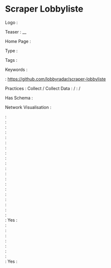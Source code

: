 # Scraper Lobbyliste

Logo
:   ![]()

Teaser
:   __

Home Page
:   

Type
:   

Tags
:   

Keywords
:   

:   https://github.com/lobbyradar/scraper-lobbyliste

Practices
:   Collect / Collect Data
:    / 
:    / 

Has Schema
:   

Network Visualisation
:   


:   
:   
:   
:   
:   
:   
:   
:   
:   
:   
:   
:   
:   
:   
:   
:   
:   
:   
:   
:   
:   Yes
:   
:   
:   
:   
:   
:   
:   
:   
:   Yes
:   
